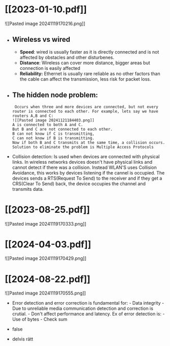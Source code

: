 # [[2023-01-10.pdf]]
![[Pasted image 20241119170216.png]]
- ## Wireless vs wired 
	- **Speed**: wired is usually faster as it is directly connected and is not affected by obstacles and other disturbenes.
	- **Distance**: Wireless can cover more distance, bigger areas but connection is easily affected
	- **Reliability:** Ethernet is usually rare reliable as no other factors than the cable can affect the transmission, less risk for packet loss.
	
- ## The hidden node problem:
	   Occurs when three and more devices are connected, but not every router is connected to each other. For example, lets say we have routers A,B and C:
	  ![[Pasted image 20241121184403.png]]
	  A is connected to both A and C. 
	  But B and C are not connected to each other.
	  B can not know if C is transmitting,
	  C can not know if B is transmitting.
	  Now if both B and C transmits at the same time, a collision occurs.
	  Solution to eliminate the problem is Multiple Access Protocols
- Collision detection:
	  Is used when devices are connected with physical links. In wireless networks devices doesn't have physical links and cannot detect if there was a collision.
	  Instead WLAN'S uses Collision Avoidance, this works by devices listening if the cannel is occupied. 
	  The devices sends a RTS(Request To Send) to the receiver and if they get a CRS(Clear To Send) back, the device occupies the channel and transmits data.
# [[2023-08-25.pdf]]
![[Pasted image 20241119170333.png]]


# [[2024-04-03.pdf]]
![[Pasted image 20241119170429.png]]

# [[2024-08-22.pdf]]
![[Pasted image 20241119170555.png]]
- Error detection and error correction
	   is fundamental for:
		  - Data integrity
		  - Due to unreliable media communication detection and correction is crutial.
		  - Don't affect performance and latency.
	 Ex of error detection is:
		 - Use of bytes
		 - Check sum
		 
- false
- delvis rätt